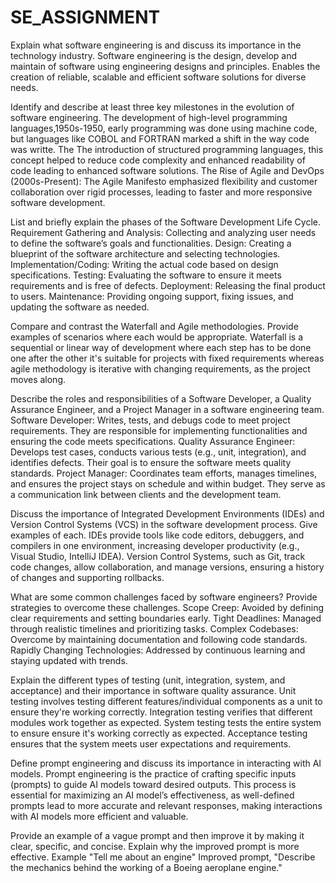 # SE_ASSIGNMENT
Explain what software engineering is and discuss its importance in the technology industry.
Software engineering is the design, develop and maintain of software using engineering designs and principles.
Enables the creation of reliable, scalable and efficient software solutions for diverse needs.


Identify and describe at least three key milestones in the evolution of software engineering.
The development of high-level programming languages,1950s-1950, early programming was done using machine code, but languages like COBOL and FORTRAN marked a shift in the way code was writte.
The The introduction of structured programming languages, this concept helped to reduce code complexity and enhanced readability of code leading to enhanced software solutions.
The Rise of Agile and DevOps (2000s-Present): The Agile Manifesto emphasized flexibility and customer collaboration over rigid processes, leading to faster and more responsive software development.


List and briefly explain the phases of the Software Development Life Cycle.
Requirement Gathering and Analysis: Collecting and analyzing user needs to define the software’s goals and functionalities.
Design: Creating a blueprint of the software architecture and selecting technologies.
Implementation/Coding: Writing the actual code based on design specifications.
Testing: Evaluating the software to ensure it meets requirements and is free of defects.
Deployment: Releasing the final product to users.
Maintenance: Providing ongoing support, fixing issues, and updating the software as needed.


Compare and contrast the Waterfall and Agile methodologies. Provide examples of scenarios where each would be appropriate.
Waterfall is a sequential or linear way of development where each step has to be done one after the other it's suitable for projects with fixed requirements whereas agile methodology is iterative with changing requirements, as the project moves along.

Describe the roles and responsibilities of a Software Developer, a Quality Assurance Engineer, and a Project Manager in a software engineering team.
Software Developer: Writes, tests, and debugs code to meet project requirements. They are responsible for implementing functionalities and ensuring the code meets specifications.
Quality Assurance Engineer: Develops test cases, conducts various tests (e.g., unit, integration), and identifies defects. Their goal is to ensure the software meets quality standards.
Project Manager: Coordinates team efforts, manages timelines, and ensures the project stays on schedule and within budget. They serve as a communication link between clients and the development team.

Discuss the importance of Integrated Development Environments (IDEs) and Version Control Systems (VCS) in the software development process. Give examples of each.
IDEs provide tools like code editors, debuggers, and compilers in one environment, increasing developer productivity (e.g., Visual Studio, IntelliJ IDEA).
Version Control Systems, such as Git, track code changes, allow collaboration, and manage versions, ensuring a history of changes and supporting rollbacks.

What are some common challenges faced by software engineers? Provide strategies to overcome these challenges.
Scope Creep: Avoided by defining clear requirements and setting boundaries early.
Tight Deadlines: Managed through realistic timelines and prioritizing tasks.
Complex Codebases: Overcome by maintaining documentation and following code standards.
Rapidly Changing Technologies: Addressed by continuous learning and staying updated with trends.

Explain the different types of testing (unit, integration, system, and acceptance) and their importance in software quality assurance.
Unit testing involves testing different features/individual components as a unit to ensure they're working correctly.
Integration testing verifies that different modules work together as expected.
System testing tests the entire system to ensure ensure it's working correctly as expected.
Acceptance testing ensures that the system meets user expectations and requirements.

Define prompt engineering and discuss its importance in interacting with AI models.
Prompt engineering is the practice of crafting specific inputs (prompts) to guide AI models toward desired outputs.
This process is essential for maximizing an AI model’s effectiveness, as well-defined prompts lead to more accurate and relevant responses, making interactions with AI models more efficient and valuable.

Provide an example of a vague prompt and then improve it by making it clear, specific, and concise. Explain why the improved prompt is more effective.
Example "Tell me about an engine"
Improved prompt, "Describe the mechanics behind the working of a Boeing  aeroplane engine." 
